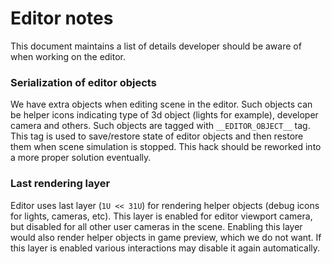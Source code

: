 Editor notes
============

This document maintains a list of details developer should be aware of when working on the editor.

### Serialization of editor objects

We have extra objects when editing scene in the editor. Such objects can be helper icons indicating type of 3d object 
(lights for example), developer camera and others. Such objects are tagged with `__EDITOR_OBJECT__` tag. This tag is 
used to save/restore state of editor objects and then restore them when scene simulation is stopped. This hack should be
reworked into a more proper solution eventually.

### Last rendering layer

Editor uses last layer (`1U << 31U`) for rendering helper objects (debug icons for lights, cameras, etc). This layer is 
enabled for editor viewport camera, but disabled for all other user cameras in the scene. Enabling this layer would also
render helper objects in game preview, which we do not want. If this layer is enabled various interactions may disable 
it again automatically.
